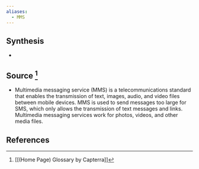 ```yaml
---
aliases:
  - MMS
---
```

## Synthesis
- 
## Source [^1]
- Multimedia messaging service (MMS) is a telecommunications standard that enables the transmission of text, images, audio, and video files between mobile devices. MMS is used to send messages too large for SMS, which only allows the transmission of text messages and links. Multimedia messaging services work for photos, videos, and other media files.
## References

[^1]: [[(Home Page) Glossary by Capterra]]